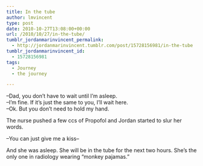 ```yaml
---
title: In the tube
author: lmvincent
type: post
date: 2010-10-27T13:08:00+00:00
url: /2010/10/27/in-the-tube/
tumblr_jordanmarinvincent_permalink:
  - http://jordanmarinvincent.tumblr.com/post/15728156981/in-the-tube
tumblr_jordanmarinvincent_id:
  - 15728156981
tags:
  - Journey
  - the journey

---
```

&ndash;Dad, you don&rsquo;t have to wait until I&rsquo;m asleep.  
&ndash;I&rsquo;m fine. If it&rsquo;s just the same to you, I&rsquo;ll wait here.  
&ndash;Ok. But you don&rsquo;t need to hold my hand. 

The nurse pushed a few ccs of Propofol and Jordan started to slur her words. 

&ndash;You can just give me a kiss&ndash;

And she was asleep. She will be in the tube for the next two hours. She&rsquo;s the only one in radiology wearing &ldquo;monkey pajamas.&rdquo;